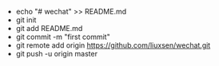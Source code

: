+ echo "# wechat" >> README.md
+ git init
+ git add README.md
+ git commit -m "first commit"
+ git remote add origin https://github.com/liuxsen/wechat.git
+ git push -u origin master